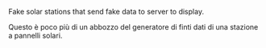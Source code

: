 Fake solar stations that send fake data to server to display.

Questo è poco più di un abbozzo del generatore di finti dati di una stazione a pannelli solari.